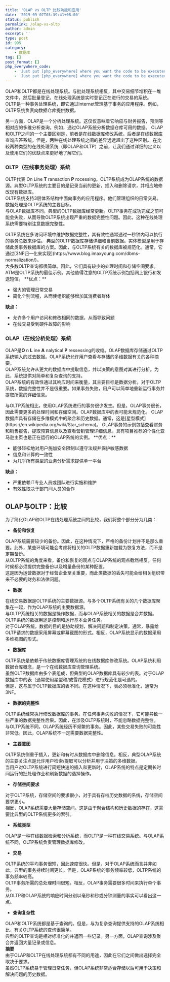 ```yaml
---
title: 'OLAP vs OLTP 比较功能和应用'
date: '2019-09-07T03:39:41+08:00'
status: publish
permalink: /olap-vs-oltp
author: admin
excerpt: ''
type: post
id: 995
category:
    - 数据库
tag: []
post_format: []
php_everywhere_code:
    - 'Just put [php_everywhere] where you want the code to be executed.'
    - 'Just put [php_everywhere] where you want the code to be executed.'
---
```

OLAP和OLTP都是在线处理系统。与批处理系统相反，其中交易细节堆积在一堆文件中，然后批量登记，在线处理系统是实时登记正在进行的交易的系统。  
OLTP是一种事务处理系统，即它通过Internet管理基于事务的应用程序。例如，OLTP系统负责向数据仓库提供数据。<span id="more-1786"></span>

<div class="code-block code-block-7"></div>另一方面，OLAP是一个分析处理系统。这仅仅意味着它响应与财务报告，预测等相对应的多维分析查询。例如，通过OLAP系统分析数据仓库可用的数据。  
OLAP和OLTP之间的一个主要区别是，前者是在线数据库修改系统，后者是在线数据库查询应答系统。但是，两种在线处理系统之间的差异远远超出了这种区别。  
在比较两种类型的在线处理系统（即OLAP和OLTP）之前，让我们通过详细的定义以及使用它们的优缺点来更好地了解它们。

### <span class="ez-toc-section" id="OLTP_Online_Transaction_Processing_Systems">**OLTP（在线事务处理）系统**</span>

OLTP代表 On Line **T** ransaction **P** rocessing。OLTP系统成为OLAP系统的数据源。典型OLTP系统的主要目的是记录当前的更新，插入和删除请求，并相应地修改现有数据库。  
OLTP系统支持3层体系结构中面向事务的应用程序。他们管理组织的日常交易。数据处理是OLTP系统的主要目标。  
与OLAP数据库不同，典型的OLTP数据库经常更新。OLTP事务在成功完成之前可能会失败，从而导致OLTP系统出现严重的数据完整性问题。因此，这种在线处理系统需要特别注意数据完整性。

<div class="code-block code-block-4"></div>OLTP系统在多访问环境中维护数据完整性，其有效性通常通过一秒钟内可以执行的事务总数来评估。  
典型的OLTP数据库存储详细和当前数据。实体模型是用于存储此类事务数据库的方案。因此，与OLTP系统有关的数据库被规范化。通常，它通过[3NF归一化来实现](https://www.blog.imaxyoung.com/dbms-normalization/)。

<div class="code-block code-block-8"></div>大多数OLTP查询都很简单。因此，它们具有较少的处理时间和存储空间要求。ATM是OLTP系统的最佳示例。其他值得注意的OLTP系统示例包括网上银行和发送短信。  
**优点：**

- 强大的管理日常交易
- 简化个别流程，从而使组织能够增加其消费者群体

**缺点：**

- 允许多个用户访问和修改相同的数据，从而导致问题
- 在线交易受到硬件故障的影响

### <span class="ez-toc-section" id="OLAP_Online_Analytical_Processing_Systems">**OLAP（在线分析处理）系统**</span>

OLAP是**O** n **L** ine **A** nalytical **P** ressessing的收缩。OLAP数据库存储通过OLTP系统输入的过去数据。OLAP系统允许用户查看与存储的多维数据有关的各种摘要。  
OLAP系统允许从更大的数据库中提取信息，并以决策的意图对其进行分析。为此，系统提供对简单和复杂查询的支持。  
OLAP系统的有效性通过其响应时间来衡量，其主要目标是数据分析。对于OLTP系统，数据完整性并不是很重要。如果事务失败，用户可以简单地重新运行事务并提取所需的详细信息。

<div class="code-block code-block-5"></div>与OLTP系统相比，使用OLAP系统进行的事务很少发生。但是，OLAP事务很长，因此需要更多的处理时间和存储空间。OLAP数据库中的表可能未规范化。  
OLAP数据库具有存储在多维模式中的聚合和历史数据。通常，这是[星型模式](https://en.wikipedia.org/wiki/Star_schema)。  
OLAP事务的示例包括查看财务和销售报告，提取预算信息以及查看营销管理详细信息。具有项目推荐的个性化亚马逊主页也是正在运行的OLAP系统的实例。  
**优点：**

- 能够轻松地对用户施加安全限制以遵守法规并保护敏感数据
- 信息和计算的一致性
- 为几乎所有类型的业务分析需求提供单一平台

**缺点：**

- 严重依赖IT专业人员或团队进行实施和维护
- 有效性取决于部门间人员的合作

<span class="ez-toc-section" id="OLAP_vs_OLTP_The_Comparison">**OLAP与OLTP：比较**</span>
-------------------------------------------------------------------------------------

为了简化OLAP和OLTP在线处理系统之间的比较，我们将整个部分分为几类：

- **备份和恢复**

OLAP系统需要较少的备份。因此，在这种情况下，严格的备份计划并不是那么重要。此外，某些环境可能会考虑将相关的OLTP数据重新加载为恢复方法，而不是定期备份。  
从OLTP系统的角度来看，备份和恢复的观点与OLAP系统的观点截然相反。任何时候都必须提供完整备份以及增量备份的某种配置。  
这是因为运营数据对于经营企业至关重要，而此类数据的丢失可能会给相关组织带来不必要的财务和法律问题。

- **数据**

在线交易数据是OLTP系统的主要数据源。与多个OLTP系统有关的几个数据库聚集在一起，作为OLAP系统的主要数据源。  
与OLTP系统相关的数据是操作数据，而与OLAP系统相关的数据是合并数据。OLTP系统的数据用途是控制和运行基本业务任务。  
对于OLAP系统，数据的目的是协助规划，解决问题和制定决策。通常，暴露给OLTP请求的数据采用屏幕或屏幕截图的形式。相反，OLAP系统显示的数据采用多维视图的形式。

- **数据库**

OLTP系统是依赖于传统数据库管理系统的在线数据库修改系统。OLAP系统利用数据仓库概念，是一个在线数据库查询管理系统。  
虽然OLTP数据库由多个表组成，但典型的OLAP数据库具有较少的表。对于OLAP数据库中的表（通常使用星型和/或雪花模式）进行规范化是可选的。  
但是，这与属于OLTP数据库的表不同。在这种情况下，表必须标准化，通常为3NF。

- **数据的完整性**

OLTP系统经常执行修改数据库的事务。在任何事务失败的情况下，它可能导致一些严重的数据完整性后果。因此，在涉及OLTP系统时，不能忽略数据完整性。  
与OLTP系统不同，OLAP系统经历不频繁的事务。因此，某些交易失败的可能性非常低。因此，OLAP系统不一定需要数据完整性。

- **主要意图**

OLTP系统侧重于插入，更新和有时从数据库中删除信息。相反，典型OLAP系统的主要关注点是允许用户检索/提取可以分析并用于决策的多维数据。  
当用户对OLTP系统进行简短快速的插入和更新时，OLAP系统的特点是定期长时间运行的批处理作业和刷新数据的选择操作。

- **存储空间要求**

对于OLTP系统，存储空间的要求很小，对于具有存档历史数据的系统，存储空间要求更小。  
相反，OLAP系统需要大量存储空间。这是由于聚合结构和历史数据的存在，这需要比典型的OLTP系统更多的索引。

- **系统类型**

OLAP是一种在线数据检索和分析系统，而OLTP是一种在线交易系统。与OLAP系统不同，OLTP系统负责管理数据库修改。

- **交易**

OLTP系统的平均事务很短，因此速度很快。但是，对于OLAP系统而言并非如此，典型的事务持续时间更长。但是，OLAP系统的事务频率较低，OLTP系统的事务频率较高。  
OLTP事务所需的总处理时间很短。相反，OLAP事务需要很多时间来执行单个事务。  
从OLTP和OLAP系统的响应时间分别以毫秒和秒或分钟测量的事实可以看出这一点。

- **查询复杂性**

OLAP和OLTP系统都是基于查询的。但是，与为复杂查询提供支持的OLAP系统相比，有关OLTP系统的查询很简单。  
典型的OLTP查询是相对标准化的并返回一些记录。另一方面，OLAP查询涉及聚合并返回大量记录或信息。  
**摘要**  
由于OLAP和OLTP在线处理系统都有不同的用途，因此在它们之间做出选择完全取决于要求。  
虽然OLTP系统易于管理日常任务，但OLAP系统非常适合存储以后可用于决策和解决问题的历史数据。